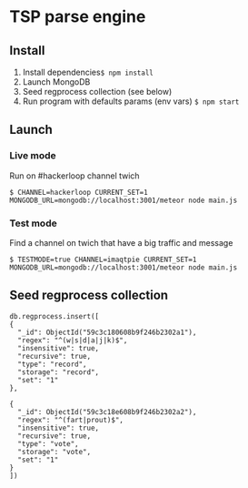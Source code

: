 # TSP parse engine

## Install

1. Install dependencies```$ npm install```
2. Launch MongoDB
3. Seed regprocess collection (see below)
3. Run program with defaults params (env vars) ```$ npm start```

## Launch

  ### Live mode
  Run on #hackerloop channel twich

  ```$ CHANNEL=hackerloop CURRENT_SET=1 MONGODB_URL=mongodb://localhost:3001/meteor node main.js```

  ### Test mode
  Find a channel on twich that have a big traffic and message

  ```$ TESTMODE=true CHANNEL=imaqtpie CURRENT_SET=1 MONGODB_URL=mongodb://localhost:3001/meteor node main.js```

## Seed regprocess collection

```
db.regprocess.insert([
{
  "_id": ObjectId("59c3c180608b9f246b2302a1"),
  "regex": "^(w|s|d|a|j|k)$",
  "insensitive": true,
  "recursive": true,
  "type": "record",
  "storage": "record",
  "set": "1"
},

{
  "_id": ObjectId("59c3c18e608b9f246b2302a2"),
  "regex": "^(fart|prout)$",
  "insensitive": true,
  "recursive": true,
  "type": "vote",
  "storage": "vote",
  "set": "1"
}
])
```

